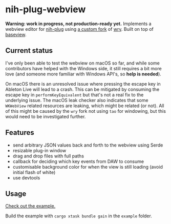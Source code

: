 # nih-plug-webview

**Warning: work in progress, not production-ready yet.**
Implements a webview editor for [nih-plug](https://github.com/robbert-vdh/nih-plug) using [a custom fork](https://github.com/maxjvh/wry) of [wry](https://github.com/tauri-apps/wry).
Built on top of [baseview](https://github.com/RustAudio/baseview).

## Current status

I've only been able to test the webview on macOS so far, and while some contributors have helped with the Windows side, it still requires a bit more love (and someone more familiar with Windows API's, so **help is needed**).

On macOS there is an unresolved issue where pressing the escape key in Ableton Live will lead to a crash.
This can be mitigated by consuming the escape key in `performKeyEquivalent` but that's not a real fix to the underlying issue.
The macOS leak checker also indicates that some `WKWebView` related resources are leaking, which might be related (or not).
All of this might be caused by the `wry` fork not using `tao` for windowing, but this would need to be investigated further.

## Features
- send arbitrary JSON values back and forth to the webview using Serde
- resizable plug-in window
- drag and drop files with full paths
- callback for deciding which key events from DAW to consume 
- customisable background color for when the view is still loading (avoid initial flash of white)
- use devtools

## Usage

[Check out the example.](https://github.com/maxjvh/nih-plug-webview/blob/main/example/src/)

Build the example with `cargo xtask bundle gain` in the `example` folder.
